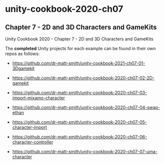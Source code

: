 # unity-cookbook-2020-ch07

## Chapter 7 - 2D and 3D Characters and GameKits
 
Unity Cookbook 2020 - Chapter 7 - 2D and 3D Characters and GameKits

The **completed** Unity projects for each example can be found in their own repos as follows:

- https://github.com/dr-matt-smith/unity-cookbook-2021-ch07-01-3Dgamekit

- https://github.com/dr-matt-smith/unity-cookbook-2020-ch07-02-2D-gamekit

- https://github.com/dr-matt-smith/unity-cookbook-2020-ch07-03-import-mixamo-character

- https://github.com/dr-matt-smith/unity-cookbook-2020-ch07-04-swap-ethan

- https://github.com/dr-matt-smith/unity-cookbook-2020-ch07-05-character-import

- https://github.com/dr-matt-smith/unity-cookbook-2020-ch07-06-character-controller

- https://github.com/dr-matt-smith/unity-cookbook-2020-ch07-07-uma-character




